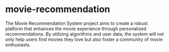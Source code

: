 # movie-recommendation
The Movie Recommendation System project aims to create a robust platform that enhances the movie experience through personalized recommendations. By utilizing algorithms and user data, the system will not only help users find movies they love but also foster a community of movie enthusiasts.
